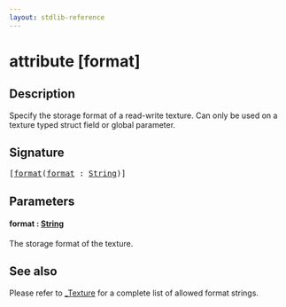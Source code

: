 ```yaml
---
layout: stdlib-reference
---
```


# attribute [format]

## Description

Specify the storage format of a read-write texture. Can only be used on a texture typed struct field or global parameter.

## Signature

<pre>
[<a href="format.md">format</a>(<a href="format.md">format</a> : <a href="../types/string-0/index.md" class="code_type">String</a>)]
</pre>

## Parameters

####  <a id="decl-format"></a>format  : [String](../types/string-0/index.md)
The storage format of the texture.


## See also

Please refer to <span class='code'><a href="../types/0texture-01/index.md" class="code_type">_Texture</a></span> for a complete list of allowed format strings.



<script>
// Fix .md links to .html when on ReadTheDocs
if (window.location.hostname.includes('readthedocs') || 
    window.location.hostname.includes('rtfd.io')) {
  document.addEventListener('DOMContentLoaded', function() {
    const links = document.querySelectorAll('a');
    links.forEach(link => {
      const href = link.getAttribute('href');
      if (href && href.includes('.md')) {
        // This regex will handle .md links with or without fragment identifiers or query parameters
        link.href = link.href.replace(/(.+)\.md(#[^?]*)?(\?.*)?$/, '$1.html$2$3');
      }
    });
  });
}
</script>
